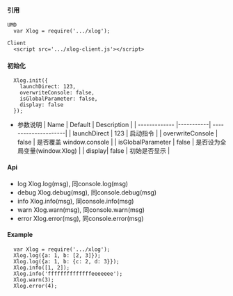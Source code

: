 #### 引用 
```
UMD
  var Xlog = require('.../xlog');

Client
  <script src='.../xlog-client.js'></script>
```
#### 初始化
```
  Xlog.init({
    launchDirect: 123,
    overwriteConsole: false,
    isGlobalParameter: false,
    display: false
  });
```
- 参数说明
| Name        | Default           | Description  |
| ------------- |-----------| ---------------------|
| launchDirect      | 123 | 启动指令 |
| overwriteConsole      | false      | 是否覆盖 window.console |
| isGlobalParameter | false      | 是否设为全局变量(window.Xlog) |
| display| false      | 初始是否显示 |

#### Api
- log
  Xlog.log(msg), 同console.log(msg)
- debug
  Xlog.debug(msg), 同console.debug(msg)
- info
  Xlog.info(msg), 同console.info(msg)
- warn
  Xlog.warn(msg), 同console.warn(msg)
- error
  Xlog.error(msg), 同console.error(msg)

#### Example
```
  var Xlog = require('.../xlog');
  Xlog.log({a: 1, b: [2, 3]});
  Xlog.log({a: 1, b: {c: 2, d: 3}});
  Xlog.info([1, 2]);
  Xlog.info('ffffffffffffffeeeeeee');
  Xlog.warn(3);
  Xlog.error(4);
```